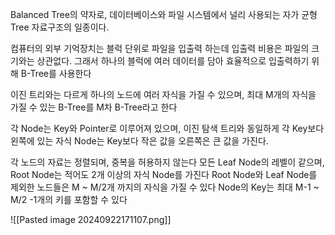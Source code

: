 Balanced Tree의 약자로, 데이터베이스와 파일 시스템에서 널리 사용되는 자가 균형 Tree 자료구조의 일종이다.

컴퓨터의 외부 기억장치는 블럭 단위로 파일을 입출력 하는데 입출력 비용은 파일의 크기와는 상관없다. 그래서 하나의 블럭에 여러 데이터를 담아 효율적으로 입출력하기 위해 B-Tree를 사용한다

이진 트리와는 다르게 하나의 노드에 여러 자식을 가질 수 있으며, 최대 M개의 자식을 가질 수 있는 B-Tree를
M차 B-Tree라고 한다

각 Node는 Key와 Pointer로 이루어져 있으며, 이진 탐색 트리와 동일하게 각 Key보다 왼쪽에 있는 자식 Node는 Key보다 작은 값을 오른쪽은 큰 값을 가진다.

각 노드의 자료는 정렬되며, 중복을 허용하지 않는다
모든 Leaf Node의 레벨이 같으며, Root Node는 적어도 2개 이상의 자식 Node를 가진다
Root Node와 Leaf Node를 제외한 노드들은 M ~ M/2개 까지의 자식을 가질 수 있다
Node의 Key는 최대 M-1 ~ M/2 -1개의 키를 포함할 수 있다

![[Pasted image 20240922171107.png]]